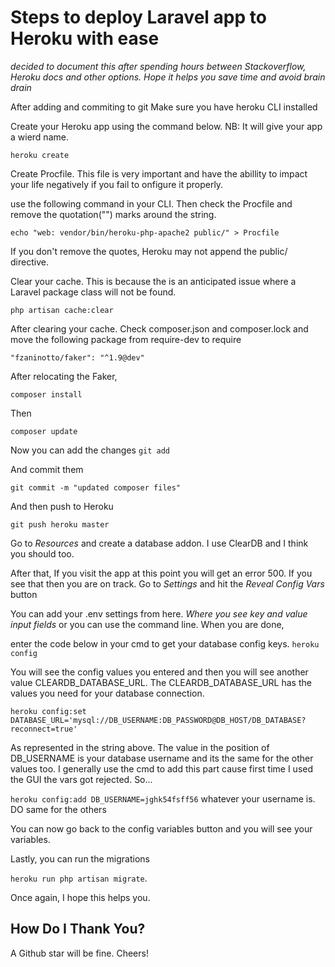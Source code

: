 # Steps to deploy Laravel app to Heroku with ease

_decided to document this after spending hours between Stackoverflow, Heroku docs and other options.
  Hope it helps you save time and avoid brain drain_

After adding and commiting to git
Make sure you have heroku CLI installed

Create your Heroku app using the command below.
NB: It will give your app a wierd name.

``` heroku create ```

Create Procfile. This file is very important and have the abillity to impact your life negatively if you fail to onfigure it properly.

use the following command in your CLI. Then check the Procfile and remove the
quotation("") marks around the string.

``` echo "web: vendor/bin/heroku-php-apache2 public/" > Procfile ```

If you don't remove the quotes, Heroku may not append the public/ directive.

Clear your cache. This is because the is an anticipated issue where a Laravel 
package class will not be found.

``` php artisan cache:clear ```

After clearing your cache. Check composer.json and composer.lock and move the 
following package from require-dev to require

``` "fzaninotto/faker": "^1.9@dev" ```

After relocating the Faker, 

``` composer install ```

Then 

``` composer update ```

Now you can add the changes
``` git add ```

And commit them

``` git commit -m "updated composer files" ```

And then push to Heroku

``` git push heroku master ```

Go to *Resources* and create a database addon. I use ClearDB and I think you should too.

After that, If you visit the app at this point you will get an error 500. If you see that then you are on track.
Go to *Settings* and hit the *Reveal Config Vars* button

You can add your .env settings from here. *Where you see key and value input fields* or you can use the command line.
When you are done,

enter the code below in your cmd to get your database config keys.
```heroku config```  

You will see the config values you entered and then you will see another value CLEARDB_DATABASE_URL. The CLEARDB_DATABASE_URL
has the values you need for your database connection.

 ```heroku config:set DATABASE_URL='mysql://DB_USERNAME:DB_PASSWORD@DB_HOST/DB_DATABASE?reconnect=true'```
 
 As represented in the string above. The value in the position of DB_USERNAME is your database username and its the same for
 the other values too. I generally use the cmd to add this part cause first time I used the GUI the vars got rejected. So...
 
 ```heroku config:add DB_USERNAME=jghk54fsff56``` whatever your username is. DO same for the others
 
 You can now go back to the config variables button and you will see your variables.
 
 Lastly, you can run the migrations
 
 ```heroku run php artisan migrate```.
 
 Once again, I hope this helps you.
 
 ## How Do I Thank You?
 A Github star will be fine. Cheers!





